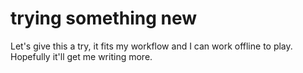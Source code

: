 # trying something new

Let's give this a try, it fits my workflow and I can work offline to play. Hopefully it'll get me writing more.
